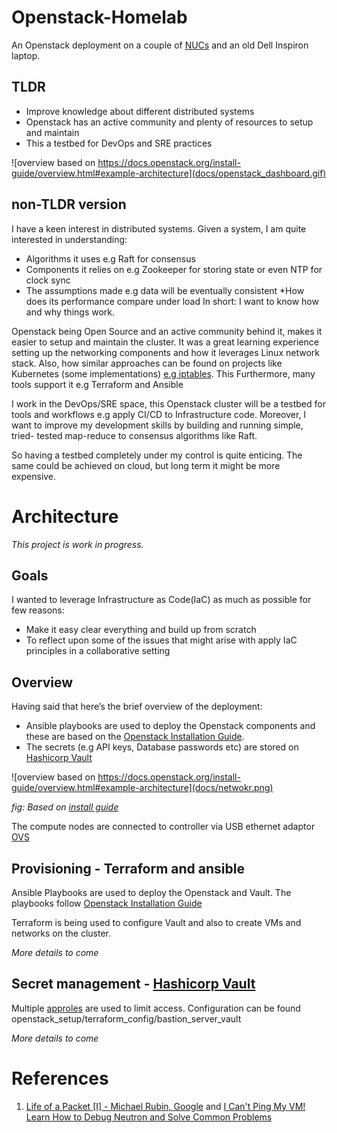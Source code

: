 # Openstack-Homelab 
 

An Openstack deployment on a couple of [NUCs](https://www.intel.com/content/www/us/en/products/details/nuc/mini-pcs.html) and an old Dell Inspiron laptop. 
 

## TLDR 
* Improve knowledge about different distributed systems
* Openstack has an active community and plenty of resources to setup and maintain
* This a testbed for DevOps and SRE practices

 
![overview based on https://docs.openstack.org/install-guide/overview.html#example-architecture](docs/openstack_dashboard.gif)
## non-TLDR version
I have a keen interest in distributed systems. Given a system, I am quite interested in understanding: 
* Algorithms it uses e.g Raft for consensus 
* Components it relies on e.g Zookeeper for storing state or even NTP for clock sync
* The assumptions made e.g data will be eventually consistent
*How does its performance compare under load
In short: I want to know how and why things work. 


Openstack being Open Source and an active community behind it, makes it easier to setup and maintain the cluster. It was a great learning experience setting up the networking components and how it leverages Linux network stack. Also, how similar approaches can be found on projects like Kubernetes (some implementations) [e.g iptables](#iptables_ref). This Furthermore, many tools support it e.g Terraform and Ansible

I work in the DevOps/SRE space, this Openstack cluster will be a testbed for tools and workflows e.g apply CI/CD to Infrastructure code. Moreover, I want to improve my development skills by building and running simple, tried- tested map-reduce to consensus algorithms like Raft.


So having a testbed completely under my control is quite enticing. The same could be achieved on cloud, but long term it might be more expensive.  

 


# Architecture 
_This project is work in progress._
 
## Goals 

I wanted to leverage Infrastructure as Code(IaC) as much as possible for few reasons: 
* Make it easy clear everything and build up from scratch 
* To reflect upon some of the issues that might arise with apply IaC principles in a collaborative setting

## Overview 

Having said that here’s the brief overview of the deployment:
* Ansible playbooks are used to deploy the Openstack components and these are based on the [Openstack Installation Guide](https://docs.openstack.org/install-guide/). 
* The secrets (e.g API keys, Database passwords etc) are stored on [Hashicorp Vault](https://www.vaultproject.io/)



![overview based on https://docs.openstack.org/install-guide/overview.html#example-architecture](docs/netwokr.png)

*fig: Based on [install guide](https://docs.openstack.org/install-guide/overview.html#example-architecture)*


 
The compute nodes are connected to controller via USB ethernet adaptor  [OVS](https://www.openvswitch.org/)



## Provisioning - Terraform and ansible 
Ansible Playbooks are used to deploy the Openstack and Vault. The playbooks follow [Openstack Installation Guide](https://docs.openstack.org/install-guide/) 

Terraform is being used to configure Vault and also to create VMs and networks on the cluster.

_More details to come_

## Secret management - [Hashicorp Vault](https://www.vaultproject.io/)
Multiple [approles](https://www.vaultproject.io/docs/auth/approle) are used to limit access. Configuration can be found openstack_setup/terraform_config/bastion_server_vault

_More details to come_
 


# References 


1. <a name="iptables_ref"> [Life of a Packet [I] - Michael Rubin, Google](https://www.youtube.com/watch?v=0Omvgd7Hg1I) and [I Can't Ping My VM! Learn How to Debug Neutron and Solve Common Problems](https://www.youtube.com/watch?v=aNA8Pvewu2M)</a>

 
